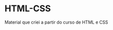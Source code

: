 # HTML-CSS
 Material que criei a partir do curso de HTML e CSS
<a href="https://arthurfcosmo.github.io/HTML-CSS/2.CSS/Desafio.ex022-CSS-Site-Simples/site-teste.html"></a>

